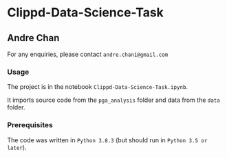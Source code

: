 # Clippd-Data-Science-Task

## Andre Chan

For any enquiries, please contact `andre.chan1@gmail.com`

### Usage

The project is in the notebook `Clippd-Data-Science-Task.ipynb`. 

It imports source code from the `pga_analysis` folder and data from the `data` folder.

### Prerequisites

The code was written in `Python 3.8.3` (but should run in `Python 3.5 or later`).
